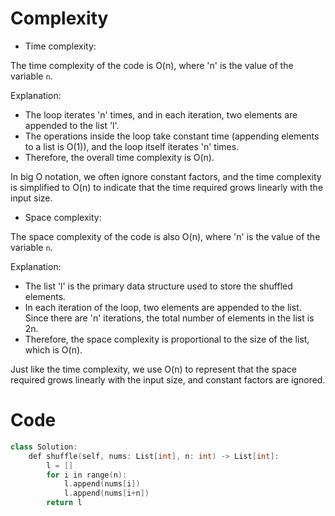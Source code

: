 # Complexity

- Time complexity:
<!-- Add your time complexity here, e.g. $$O(n)$$ -->
The time complexity of the code is O(n), where 'n' is the value of the variable `n`.

Explanation:

- The loop iterates 'n' times, and in each iteration, two elements are appended to the list 'l'.
- The operations inside the loop take constant time (appending elements to a list is O(1)), and the loop itself iterates 'n' times.
- Therefore, the overall time complexity is O(n).

In big O notation, we often ignore constant factors, and the time complexity is simplified to O(n) to indicate that the time required grows linearly with the input size.

- Space complexity:
<!-- Add your space complexity here, e.g. $$O(n)$$ -->
The space complexity of the code is also O(n), where 'n' is the value of the variable `n`.

Explanation:

- The list 'l' is the primary data structure used to store the shuffled elements.
- In each iteration of the loop, two elements are appended to the list. Since there are 'n' iterations, the total number of elements in the list is 2n.
- Therefore, the space complexity is proportional to the size of the list, which is O(n).

Just like the time complexity, we use O(n) to represent that the space required grows linearly with the input size, and constant factors are ignored.

# Code

```C++ []
class Solution:
    def shuffle(self, nums: List[int], n: int) -> List[int]:
        l = []
        for i in range(n):
            l.append(nums[i])
            l.append(nums[i+n])
        return l

```
